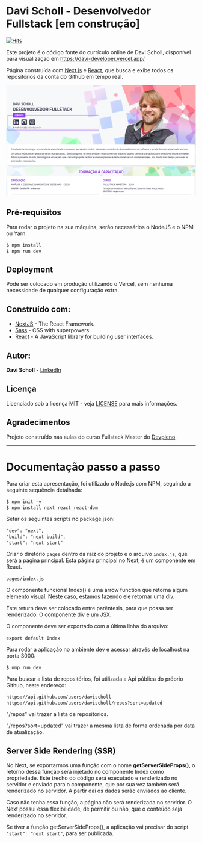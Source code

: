 # Davi Scholl - Desenvolvedor Fullstack [em construção]

[![Hits](https://hits.seeyoufarm.com/api/count/incr/badge.svg?url=https%3A%2F%2Fgithub.com%2Fdavischoll%2Fdavi-cv&count_bg=%2379C83D&title_bg=%23555555&icon=&icon_color=%23E7E7E7&title=views&edge_flat=false)](https://hits.seeyoufarm.com)

Este projeto é o código fonte do currículo online de Davi Scholl, disponível para visualizaçao em https://davi-developer.vercel.app/

Página construída com [Next.js](https://nextjs.org/) e [React](https://reactjs.org/), que busca e exibe todos os repositórios da conta do Github em tempo real.

![Preview](https://github.com/davischoll/davi-cv/blob/main/public/davi-scholl-dev.png?raw=true)

## Pré-requisitos

Para rodar o projeto na sua máquina, serão necessários o NodeJS e o NPM ou Yarn.

```
$ npm install
$ npm run dev
```

## Deployment

Pode ser colocado em produção utilizando o Vercel, sem nenhuma necessidade de qualquer configuração extra.

## Construído com:

* [NextJS](https://nextjs.org/) - The React Framework.
* [Sass](https://sass-lang.com/) - CSS with superpowers.
* [React](https://reactjs.org/) - A JavaScript library for building user interfaces.

## Autor:

**Davi Scholl** - [LinkedIn](https://www.linkedin.com/in/davischoll/)

## Licença

Licenciado sob a licença MIT - veja [LICENSE](LICENSE.md) para mais informações.

## Agradecimentos

Projeto construído nas aulas do curso Fullstack Master do [Devpleno](http://devpleno.com).

---

# Documentação passo a passo

Para criar esta apresentação, foi utilizado o Node.js com NPM, seguindo a seguinte sequência detalhada:

```
$ npm init -y
$ npm install next react react-dom
```
Setar os seguintes scripts no package.json:
```
"dev": "next",
"build": "next build",
"start": "next start"
```

Criar o diretório `pages` dentro da raiz do projeto e o arquivo `index.js`, que será a página principal. Esta página principal no Next, é um componente em React.

``
pages/index.js
``

O componente funcional Index() é uma arrow function que retorna algum elemento visual. Neste caso, estamos fazendo ele retornar uma div.

Este return deve ser colocado entre parêntesis, para que possa ser renderizado.
O componente div é um JSX.

O componente deve ser exportado com a última linha do arquivo:

``
export default Index
``

Para rodar a aplicação no ambiente dev e acessar através de localhost na porta 3000:

```
$ nmp run dev
```

Para buscar a lista de repositórios, foi utilizada a Api pública do próprio Github, neste endereço:
```
https://api.github.com/users/davischoll
https://api.github.com/users/davischoll/repos?sort=updated
```
"/repos" vai trazer a lista de repositórios.

"/repos?sort=updated" vai trazer a mesma lista de forma ordenada por data de atualização.

## Server Side Rendering (SSR)

No Next, se exportarmos uma função com o nome **getServerSideProps()**, o retorno dessa função será injetado no componente Index como propriedade. Este trecho do código será executado e renderizado no servidor e enviado para o componente, que por sua vez também será renderizado no servidor. A partir daí os dados serão enviados ao cliente.

Caso não tenha essa função, a página não será renderizada no servidor. O Next possui essa flexibilidade, de permitir ou não, que o conteúdo seja renderizado no servidor.

Se tiver a função getServerSideProps(), a aplicação vai precisar do script `"start": "next start"`, para ser publicada.
